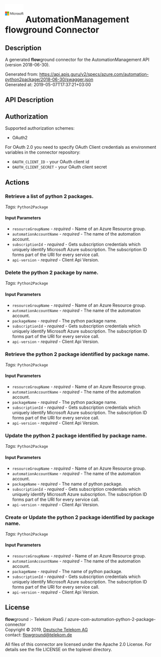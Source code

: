 # ![LOGO](logo.png) AutomationManagement **flow**ground Connector

## Description

A generated **flow**ground connector for the AutomationManagement API (version 2018-06-30).

Generated from: https://api.apis.guru/v2/specs/azure.com/automation-python2package/2018-06-30/swagger.json<br/>
Generated at: 2019-05-07T17:37:21+03:00

## API Description



## Authorization

Supported authorization schemes:
- OAuth2

For OAuth 2.0 you need to specify OAuth Client credentials as environment variables in the connector repository:
* `OAUTH_CLIENT_ID` - your OAuth client id
* `OAUTH_CLIENT_SECRET` - your OAuth client secret

## Actions

### Retrieve a list of python 2 packages.

*Tags:* `Python2Package`

#### Input Parameters
* `resourceGroupName` - _required_ - Name of an Azure Resource group.
* `automationAccountName` - _required_ - The name of the automation account.
* `subscriptionId` - _required_ - Gets subscription credentials which uniquely identify Microsoft Azure subscription. The subscription ID forms part of the URI for every service call.
* `api-version` - _required_ - Client Api Version.

### Delete the python 2 package by name.

*Tags:* `Python2Package`

#### Input Parameters
* `resourceGroupName` - _required_ - Name of an Azure Resource group.
* `automationAccountName` - _required_ - The name of the automation account.
* `packageName` - _required_ - The python package name.
* `subscriptionId` - _required_ - Gets subscription credentials which uniquely identify Microsoft Azure subscription. The subscription ID forms part of the URI for every service call.
* `api-version` - _required_ - Client Api Version.

### Retrieve the python 2 package identified by package name.

*Tags:* `Python2Package`

#### Input Parameters
* `resourceGroupName` - _required_ - Name of an Azure Resource group.
* `automationAccountName` - _required_ - The name of the automation account.
* `packageName` - _required_ - The python package name.
* `subscriptionId` - _required_ - Gets subscription credentials which uniquely identify Microsoft Azure subscription. The subscription ID forms part of the URI for every service call.
* `api-version` - _required_ - Client Api Version.

### Update the python 2 package identified by package name.

*Tags:* `Python2Package`

#### Input Parameters
* `resourceGroupName` - _required_ - Name of an Azure Resource group.
* `automationAccountName` - _required_ - The name of the automation account.
* `packageName` - _required_ - The name of python package.
* `subscriptionId` - _required_ - Gets subscription credentials which uniquely identify Microsoft Azure subscription. The subscription ID forms part of the URI for every service call.
* `api-version` - _required_ - Client Api Version.

### Create or Update the python 2 package identified by package name.

*Tags:* `Python2Package`

#### Input Parameters
* `resourceGroupName` - _required_ - Name of an Azure Resource group.
* `automationAccountName` - _required_ - The name of the automation account.
* `packageName` - _required_ - The name of python package.
* `subscriptionId` - _required_ - Gets subscription credentials which uniquely identify Microsoft Azure subscription. The subscription ID forms part of the URI for every service call.
* `api-version` - _required_ - Client Api Version.

## License

**flow**ground :- Telekom iPaaS / azure-com-automation-python-2-package-connector<br/>
Copyright © 2019, [Deutsche Telekom AG](https://www.telekom.de)<br/>
contact: flowground@telekom.de

All files of this connector are licensed under the Apache 2.0 License. For details
see the file LICENSE on the toplevel directory.
